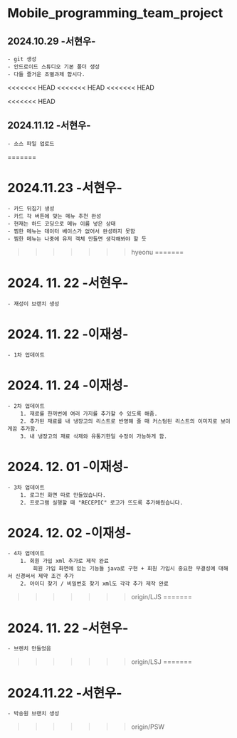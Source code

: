 # Mobile_programming_team_project

## 2024.10.29 -서현우-
    - git 생성
    - 안드로이드 스튜디오 기본 폴더 생성
    - 다들 즐거운 조별과제 합시다.
<<<<<<< HEAD
<<<<<<< HEAD
<<<<<<< HEAD

<<<<<<< HEAD
## 2024.11.12 -서현우-
    - 소스 파일 업로드
=======
# 2024.11.23 -서현우-
	- 카드 뒤집기 생성
	- 카드 각 버튼에 맞는 메뉴 추천 완성
	- 현재는 하드 코딩으로 메뉴 이름 넣은 상태
	- 찜한 메뉴는 데이터 베이스가 없어서 완성하지 못함
	- 찜한 메뉴는 나중에 유저 객체 만들면 생각해봐야 할 듯
>>>>>>> hyeonu
=======
# 2024. 11. 22 -서현우-
    - 재성이 브랜치 생성
# 2024. 11. 22 -이재성-
    - 1차 업데이트
# 2024. 11. 24 -이재성-
    - 2차 업데이트 
        1. 재료를 한꺼번에 여러 가지를 추가할 수 있도록 해줌.
        2. 추가된 재료를 내 냉장고의 리스트로 반영해 줄 때 커스텀된 리스트의 이미지로 보이게끔 추가함.
        3. 내 냉장고의 재료 삭제와 유통기한일 수정이 가능하게 함.
# 2024. 12. 01 -이재성-
    - 3차 업데이트 
        1. 로그인 화면 따로 만들었습니다.
        2. 프로그램 실행할 때 "RECEPIC" 로고가 뜨도록 추가해줬습니다.
# 2024. 12. 02 -이재성-
    - 4차 업데이트
        1. 회원 가입 xml 추가로 제작 완료
            회원 가입 화면에 있는 기능들 java로 구현 + 회원 가입시 중요한 무결성에 대해서 신경써서 제약 조건 추가
        2. 아이디 찾기 / 비밀번호 찾기 xml도 각각 추가 제작 완료
>>>>>>> origin/LJS
=======
# 2024. 11. 22 -서현우-
    - 브렌치 만들었음
>>>>>>> origin/LSJ
=======
# 2024.11.22 -서현우-
    - 박송원 브랜치 생성
>>>>>>> origin/PSW
